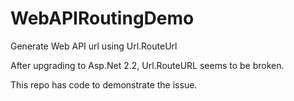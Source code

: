 # WebAPIRoutingDemo
Generate Web API url using Url.RouteUrl

After upgrading to Asp.Net 2.2, Url.RouteURL seems to be broken.

This repo has code to demonstrate the issue. 
